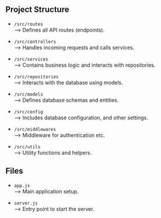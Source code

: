 ## Project Structure

- `/src/routes`  
  ⟶ Defines all API routes (endpoints).

- `/src/controllers`  
  ⟶ Handles incoming requests and calls services.

- `/src/services`  
  ⟶ Contains business logic and interacts with repositories.

- `/src/repositories`  
  ⟶ Interacts with the database using models.

- `/src/models`  
  ⟶ Defines database schemas and entities.

- `/src/config`  
  ⟶ Includes database configuration, and other settings.

- `/src/middlewares`  
  ⟶ Middleware for authentication etc.

- `/src/utils`  
  ⟶ Utility functions and helpers.

## Files

- `app.js`  
  ⟶ Main application setup.

- `server.js`  
  ⟶ Entry point to start the server.
